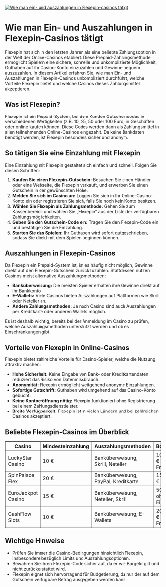 [![Wie man ein- und auszahlungen in Flexepin-casinos tätigt](https://123-caf.pages.dev/gitsignup.png)](https://vrmoo.ru/Bt82HjjY)

<h1>Wie man Ein- und Auszahlungen in Flexepin-Casinos tätigt</h1>  <p>Flexepin hat sich in den letzten Jahren als eine beliebte Zahlungsoption in der Welt der Online-Casinos etabliert. Diese Prepaid-Zahlungsmethode ermöglicht Spielern eine sichere, schnelle und unkomplizierte Möglichkeit, Guthaben auf ihr Casino-Konto einzuzahlen und Gewinne bequem auszuzahlen. In diesem Artikel erfahren Sie, wie man Ein- und Auszahlungen in Flexepin-Casinos unkompliziert durchführt, welche Vorteile Flexepin bietet und welche Casinos dieses Zahlungsmittel akzeptieren.</p>  <h2>Was ist Flexepin?</h2>  <p>Flexepin ist ein Prepaid-System, bei dem Kunden Gutscheincodes in verschiedenen Wertigkeiten (z.B. 10, 25, 50 oder 100 Euro) in Geschäften oder online kaufen können. Diese Codes werden dann als Zahlungsmittel in allen teilnehmenden Online-Casinos eingezahlt. Da keine Bankdaten benötigt werden, ist Flexepin besonders sicher und anonym.</p>  <h2>So tätigen Sie eine Einzahlung mit Flexepin</h2>  <p>Eine Einzahlung mit Flexepin gestaltet sich einfach und schnell. Folgen Sie diesen Schritten:</p>  <ol>   <li><strong>Kaufen Sie einen Flexepin-Gutschein:</strong> Besuchen Sie einen Händler oder eine Webseite, die Flexepin verkauft, und erwerben Sie einen Gutschein in der gewünschten Höhe.</li>   <li><strong>Melden Sie sich im Casino an:</strong> Loggen Sie sich in Ihr Online-Casino-Konto ein oder registrieren Sie sich, falls Sie noch kein Konto besitzen.</li>   <li><strong>Wählen Sie Flexepin als Zahlungsmethode:</strong> Gehen Sie zum Kassenbereich und wählen Sie „Flexepin“ aus der Liste der verfügbaren Zahlungsmöglichkeiten.</li>   <li><strong>Geben Sie den Gutschein-Code ein:</strong> Tragen Sie den Flexepin-Code ein und bestätigen Sie die Einzahlung.</li>   <li><strong>Starten Sie das Spielen:</strong> Ihr Guthaben wird sofort gutgeschrieben, sodass Sie direkt mit dem Spielen beginnen können.</li> </ol>  <h2>Auszahlungen in Flexepin-Casinos</h2>  <p>Da Flexepin ein Prepaid-System ist, ist es häufig nicht möglich, Gewinne direkt auf den Flexepin-Gutschein zurückzuzahlen. Stattdessen nutzen Casinos meist alternative Auszahlungsmethoden:</p>  <ul>   <li><strong>Banküberweisung:</strong> Die meisten Spieler erhalten ihre Gewinne direkt auf ihr Bankkonto.</li>   <li><strong>E-Wallets:</strong> Viele Casinos bieten Auszahlungen auf Plattformen wie Skrill oder Neteller an.</li>   <li><strong>Andere Zahlungsmethoden:</strong> Je nach Casino sind auch Auszahlungen per Kreditkarte oder anderen Wallets möglich.</li> </ul>  <p>Es ist deshalb wichtig, bereits bei der Anmeldung im Casino zu prüfen, welche Auszahlungsmethoden unterstützt werden und ob es Einschränkungen gibt.</p>  <h2>Vorteile von Flexepin in Online-Casinos</h2>  <p>Flexepin bietet zahlreiche Vorteile für Casino-Spieler, welche die Nutzung attraktiv machen:</p>  <ul>   <li><strong>Hohe Sicherheit:</strong> Keine Eingabe von Bank- oder Kreditkartendaten reduziert das Risiko von Datenmissbrauch.</li>   <li><strong>Anonymität:</strong> Flexepin ermöglicht weitgehend anonyme Einzahlungen.</li>   <li><strong>Sofortige Gutschrift:</strong> Guthaben wird umgehend auf das Casino-Konto gebucht.</li>   <li><strong>Keine Kontoeröffnung nötig:</strong> Flexepin funktioniert ohne Registrierung bei einem Zahlungsdienstleister.</li>   <li><strong>Breite Verfügbarkeit:</strong> Flexepin ist in vielen Ländern und bei zahlreichen Casinos akzeptiert.</li> </ul>  <h2>Beliebte Flexepin-Casinos im Überblick</h2>  <table border="1" cellpadding="8" cellspacing="0">   <thead>     <tr>       <th>Casino</th>       <th>Mindesteinzahlung</th>       <th>Auszahlungsmethoden</th>       <th>Bonusangebot</th>     </tr>   </thead>   <tbody>     <tr>       <td>LuckyStar Casino</td>       <td>10 €</td>       <td>Banküberweisung, Skrill, Neteller</td>       <td>100% bis 200 € + 50 Freispiele</td>     </tr>     <tr>       <td>SpinPalace Flex</td>       <td>20 €</td>       <td>Banküberweisung, PayPal, Kreditkarte</td>       <td>150% bis 300 €</td>     </tr>     <tr>       <td>EuroJackpot Casino</td>       <td>15 €</td>       <td>Banküberweisung, Neteller, Skrill</td>       <td>50 Freispiele ohne Einzahlung</td>     </tr>     <tr>       <td>CashFlow Slots</td>       <td>10 €</td>       <td>Banküberweisung, E-Wallets</td>       <td>200% bis 500 € + 100 Freispiele</td>     </tr>   </tbody> </table>  <h2>Wichtige Hinweise</h2>  <ul>   <li>Prüfen Sie immer die Casino-Bedingungen hinsichtlich Flexepin, insbesondere bezüglich Limits und Auszahlungsoptionen.</li>   <li>Bewahren Sie Ihren Flexepin-Code sicher auf, da er wie Bargeld gilt und nicht zurückerstattet wird.</li>   <li>Flexepin eignet sich hervorragend für Budgetierung, da nur der auf dem Gutschein verfügbare Betrag ausgegeben werden kann.</li> </ul>